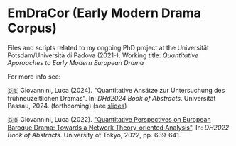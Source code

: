 # EmDraCor (Early Modern Drama Corpus)

Files and scripts related to my ongoing PhD project at the Universität Potsdam/Università di Padova (2021-).
Working title: _Quantitative Approaches to Early Modern European Drama_

For more info see:

🇩🇪 Giovannini, Luca (2024). "Quantitative Ansätze zur Untersuchung des frühneuzeitlichen Dramas". In: _DHd2024 Book of Abstracts_. Universität Passau, 2024. (forthcoming) (see [slides](https://plu.sh/dhd2024))

🇬🇧 Giovannini, Luca (2022). ["Quantitative Perspectives on European Baroque Drama: Towards a Network Theory-oriented Analysis"](https://dh2022.dhii.asia/dh2022bookofabsts.pdf). In: _DH2022 Book of Abstracts_. University of Tokyo, 2022, pp. 639-641. 
